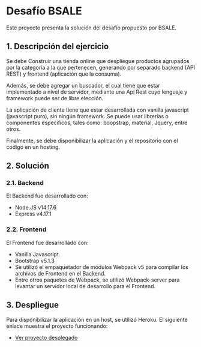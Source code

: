 # Desafío BSALE
Este proyecto presenta la solución del desafío propuesto por BSALE.

## 1. Descripción del ejercicio
Se debe Construir una tienda online que despliegue productos agrupados por la categoría a la que pertenecen, generando por separado backend (API REST) y frontend
(aplicación que la consuma).

Además, se debe agregar un buscador, el cual tiene que estar implementado a nivel de servidor, mediante una Api Rest cuyo lenguaje y framework puede ser de libre 
elección.

La aplicación de cliente tiene que estar desarrollada con vanilla javascript (javascript puro), sin ningún framework. Se puede usar librerías o componentes específicos, tales como: boopstrap, material, Jquery, entre otros.

Finalmente, se debe disponibilizar la aplicación y el repositorio con el código en un hosting.

## 2. Solución

### 2.1. Backend
El Backend fue desarrollado con:
- Node.JS v14.17.6
- Express v4.17.1

### 2.2. Frontend
El Frontend fue desarrollado con:
- Vanilla Javascript.
- Bootstrap v5.1.3
- Se utilizó el empaquetador de módulos Webpack v5 para compilar los archivos de Frontend en el Backend.
- Entre otros paquetes de Webpack, se utilizó Webpack-server para levantar un servidor local de desarrollo para el Frontend.

## 3. Despliegue
Para disponibilizar la aplicación en un host, se utilizó Heroku. El siguiente enlace muestra el proyecto funcionando:
- [Ver proyecto desplegado](https://jsalinas-desafio-bsale.herokuapp.com/)
